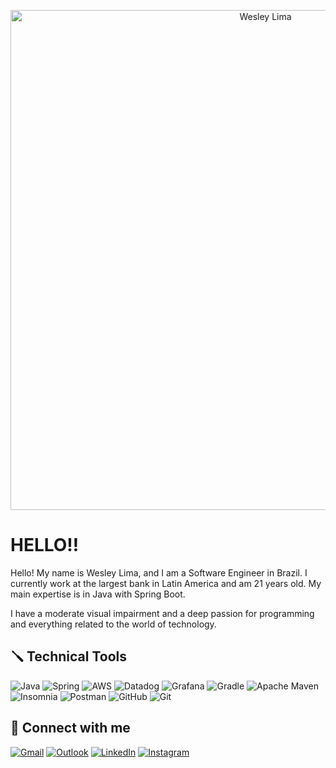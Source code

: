 <p align="center">
  <img src="https://iili.io/33izFEJ.webp" alt="Wesley Lima" width="800px">
</p>

#  HELLO‼️

Hello! My name is Wesley Lima, and I am a Software Engineer in Brazil. I currently work at the largest bank in Latin America and am 21 years old. My main expertise is in Java with Spring Boot.

I have a moderate visual impairment and a deep passion for programming and everything related to the world of technology.

## 🪛 Technical Tools 
![Java](https://img.shields.io/badge/java-%23ED8B00.svg?style=for-the-badge&logo=openjdk&logoColor=white)
![Spring](https://img.shields.io/badge/spring-%236DB33F.svg?style=for-the-badge&logo=spring&logoColor=white)
![AWS](https://img.shields.io/badge/AWS-%23FF9900.svg?style=for-the-badge&logo=amazon-aws&logoColor=white)
![Datadog](https://img.shields.io/badge/datadog-%23632CA6.svg?style=for-the-badge&logo=datadog&logoColor=white)
![Grafana](https://img.shields.io/badge/grafana-%23F46800.svg?style=for-the-badge&logo=grafana&logoColor=white)
![Gradle](https://img.shields.io/badge/Gradle-02303A.svg?style=for-the-badge&logo=Gradle&logoColor=white)
![Apache Maven](https://img.shields.io/badge/Apache%20Maven-C71A36?style=for-the-badge&logo=Apache%20Maven&logoColor=white)
![Insomnia](https://img.shields.io/badge/Insomnia-black?style=for-the-badge&logo=insomnia&logoColor=5849BE)
![Postman](https://img.shields.io/badge/Postman-FF6C37?style=for-the-badge&logo=postman&logoColor=white)
![GitHub](https://img.shields.io/badge/github-%23121011.svg?style=for-the-badge&logo=github&logoColor=white)
![Git](https://img.shields.io/badge/git-%23F05033.svg?style=for-the-badge&logo=git&logoColor=white)


## 🔗 Connect with me
[![Gmail](https://img.shields.io/badge/Gmail-EA4335?logo=gmail&logoColor=white&style=for-the-badge)](mailto:wesleyprofissional.07@gmail.com)
[![Outlook](https://img.shields.io/badge/Microsoft_Outlook-0078D4?logo=microsoft-outlook&logoColor=white&style=for-the-badge)](mailto:wesleyprofissional_07@outlook.com)
[![LinkedIn](https://img.shields.io/badge/linkedin-%230077B5.svg?style=for-the-badge&logo=linkedin&logoColor=white)](https://www.linkedin.com/in/wesslima/)
[![Instagram](https://img.shields.io/badge/Instagram-E4405F?logo=instagram&logoColor=white&style=for-the-badge)](https://www.instagram.com/yzzy_pack?igsh=MTFyYnYyODdyeG45Zw%3D%3D&utm_source=qr)


